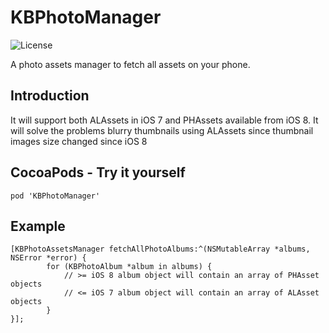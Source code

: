 KBPhotoManager
==================================
![License](http://img.shields.io/badge/license-MIT-green.svg?style=flat)

A photo assets manager to fetch all assets on your phone.

## Introduction
It will support both ALAssets in iOS 7 and PHAssets available from iOS 8.
It will solve the problems blurry thumbnails using ALAssets since thumbnail images size changed since iOS 8

## CocoaPods - Try it yourself
`pod 'KBPhotoManager'`

## Example
```
[KBPhotoAssetsManager fetchAllPhotoAlbums:^(NSMutableArray *albums, NSError *error) {
        for (KBPhotoAlbum *album in albums) {
            // >= iOS 8 album object will contain an array of PHAsset objects
            // <= iOS 7 album object will contain an array of ALAsset objects
        }
}];
```
